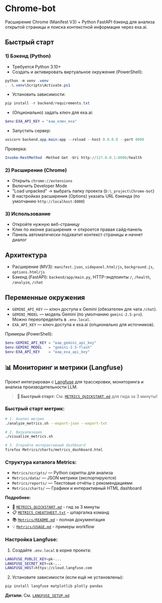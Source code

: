 # Chrome-bot

Расширение Chrome (Manifest V3) + Python FastAPI бэкенд для анализа открытой страницы и поиска контекстной информации через exa.ai.

## Быстрый старт

### 1) Бэкенд (Python)

- Требуется Python 3.10+
- Создать и активировать виртуальное окружение (PowerShell):

```powershell
python -m venv .venv
. .\.venv\Scripts\Activate.ps1
```

- Установить зависимости:

```powershell
pip install -r backend/requirements.txt
```

- (Опционально) задать ключ для exa.ai:

```powershell
$env:EXA_API_KEY = "ваш_ключ_exa"
```

- Запустить сервер:

```powershell
uvicorn backend.app.main:app --reload --host 0.0.0.0 --port 8000
```

Проверка:

```powershell
Invoke-RestMethod -Method Get -Uri http://127.0.0.1:8000/health
```

### 2) Расширение (Chrome)

- Открыть `chrome://extensions`
- Включить Developer Mode
- "Load unpacked" → выбрать папку проекта (`D:\_project\Chrome-bot`)
- В настройках расширения (Options) указать URL бэкенда (по умолчанию `http://localhost:8000`)

### 3) Использование

- Откройте нужную веб-страницу
- Клик по иконке расширения → откроется правая сайд‑панель
- Панель автоматически подхватит контекст страницы и начнет диалог

## Архитектура

- Расширение (MV3): `manifest.json`, `sidepanel.html/js`, `background.js`, `options.html/js`
- Бэкенд (FastAPI): `backend/app/main.py`, HTTP-эндпоинты `/`, `/health`, `/analyze`, `/chat`

## Переменные окружения

- `GEMINI_API_KEY` — ключ доступа к Gemini (обязателен для чата `/chat`).
- `GEMINI_MODEL` — модель Gemini (по умолчанию `gemini-2.5-pro`). Можно переопределить в `.env.local`.
- `EXA_API_KEY` — ключ доступа к exa.ai (опционально для источников).

Примеры (PowerShell):

```powershell
$env:GEMINI_API_KEY = "ваш_gemini_api_key"
$env:GEMINI_MODEL   = "gemini-2.5-flash"
$env:EXA_API_KEY    = "ваш_exa_api_key"
```

## 📊 Мониторинг и метрики (Langfuse)

Проект интегрирован с [Langfuse](https://langfuse.com) для трассировки, мониторинга и анализа производительности LLM.

> **🚀 Быстрый старт:** См. [`METRICS_QUICKSTART.md`](METRICS_QUICKSTART.md) для гида за 3 минуты!

### Быстрый старт метрик:

```bash
# 1. Анализ метрик
./analyze_metrics.sh --export-json --export-txt

# 2. Визуализация
./visualize_metrics.sh

# 3. Откройте интерактивный dashboard
firefox Metrics/charts/metrics_dashboard.html
```

### Структура каталога Metrics:

- `Metrics/scripts/` — Python скрипты для анализа
- `Metrics/data/` — JSON метрики (экспортируются)
- `Metrics/reports/` — Текстовые отчёты с рекомендациями
- `Metrics/charts/` — Графики и интерактивный HTML dashboard

**Подробнее:** 
- 🚀 [`METRICS_QUICKSTART.md`](METRICS_QUICKSTART.md) - гид за 3 минуты
- 📋 [`METRICS_CHEATSHEET.txt`](METRICS_CHEATSHEET.txt) - шпаргалка команд
- 📚 [`Metrics/README.md`](Metrics/README.md) - полная документация
- 💡 [`Metrics/USAGE.md`](Metrics/USAGE.md) - примеры workflow

### Настройка Langfuse:

1. Создайте `.env.local` в корне проекта:
```bash
LANGFUSE_PUBLIC_KEY=pk-...
LANGFUSE_SECRET_KEY=sk-...
LANGFUSE_HOST=https://cloud.langfuse.com
```

2. Установите зависимости (если ещё не установлены):
```bash
pip install langfuse matplotlib plotly pandas
```

**Детали:** См. [`LANGFUSE_SETUP.md`](LANGFUSE_SETUP.md)
